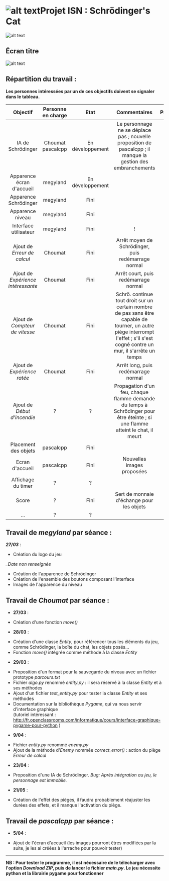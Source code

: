 ![alt text](http://img15.hostingpics.net/pics/115992Schrodinger.png "Schrödinger")Projet ISN : Schrödinger's Cat
================================================================================================================

![alt text](http://img15.hostingpics.net/pics/916035logom.png "Logo")

Écran titre
---------------
![alt text](http://img15.hostingpics.net/pics/664306titleScreenConcept.png "Ecran d'accueil")

Répartition du travail :
------------------------
**Les personnes intéressées par un de ces objectifs doivent se signaler dans le tableau.**  

Objectif | Personne en charge | Etat | Commentaires | Priorité
:-------:|:------------------:|:----:|:------------:| :------:
IA de Schrödinger | Choumat pascalcpp | En développement | Le personnage ne se déplace pas ; nouvelle proposition de pascalcpp ; il manque la gestion des embranchements | !!!
Apparence écran d'accueil | megyland | En développement | | !
Apparence Schrödinger | megyland | Fini | | !
Apparence niveau | megyland | Fini | | !
Interface utilisateur | megyland | Fini | !
Ajout de _Erreur de calcul_ | Choumat | Fini | Arrêt moyen de Schrödinger, puis redémarrage normal | !!
Ajout de _Expérience intéressante_ | Choumat | Fini | Arrêt court, puis redémarrage normal | !!
Ajout de _Compteur de vitesse_ | Choumat | Fini | Schrö. continue tout droit sur un certain nombre de pas sans être capable de tourner, un autre piège interrompt l'effet ; s'il s'est cogné contre un mur, il s'arrête un temps | !!
Ajout de _Expérience ratée_ | Choumat | Fini | Arrêt long, puis redémarrage normal | !!
Ajout de _Début d'incendie_ | ? | ? | Propagation d'un feu, chaque flamme demande du temps à Schrödinger pour être éteinte ; si une flamme atteint le chat, il meurt | !!
Placement des objets | pascalcpp | Fini |
Ecran d'accueil | pascalcpp | Fini | Nouvelles images proposées
Affichage du timer | ? | ? | | !!!
Score | ? | Fini | Sert de monnaie d'échange pour les objets |
... | ? | ? | | !

Travail de _megyland_ par séance :
---------------------------------
*__27/03__* :
 - Création du logo du jeu
 
*__Date non renseignée_*
 - Création de l'apparence de Schrödinger
 - Création de l'ensemble des boutons composant l'interface
 - Images de l'apparence du niveau

Travail de _Choumat_ par séance :
--------------------------------
* __27/03__ :
 - Création d'une fonction _move()_

* __28/03__ :
 - Création d'une classe _Entity_, pour référencer tous les éléments du jeu, comme Schrödinger, la boîte du chat, les objets posés...
 - Fonction _move()_ intégrée comme méthode à la classe _Entity_

* __29/03__ :
 - Proposition d'un format pour la sauvegarde du niveau avec un fichier prototype _parcours.txt_
 - Fichier _algo.py_ renommé _entity.py_ : il sera réservé à la classe _Entity_ et à ses méthodes
 - Ajout d'un fichier *test_entity.py* pour tester la classe _Entity_ et ses méthodes
 - Documentation sur la bibliothèque _Pygame_, qui va nous servir d'interface graphique  
(tutoriel intéressant : http://fr.openclassrooms.com/informatique/cours/interface-graphique-pygame-pour-python )

* __9/04__ :
 - Fichier _entity.py_ renommé _enemy.py_
 - Ajout de la méthode d'_Enemy_ nommée *correct_error()* : action du piège _Erreur de calcul_

* __23/04__ :
 - Proposition d'une IA de Schrödinger. _Bug: Après intégration au jeu, le personnage est immobile._

* __21/05__ :
 - Création de l'effet des pièges, il faudra probablement réajuster les durées des effets, et il manque l'activation du piège.

Travail de _pascalcpp_ par séance :
----------------------------------

* __5/04__ :
 - Ajout de l'écran d'accueil (les images pourront êtres modifiées par la suite, je les ai créées à l'arrache pour pouvoir tester)

*******************
**NB : Pour tester le programme, il est nécessaire de le télécharger avec l'option _Download ZIP_, puis de lancer le fichier _main.py_. Le jeu nécessite python et la librairie pygame pour fonctionner**
